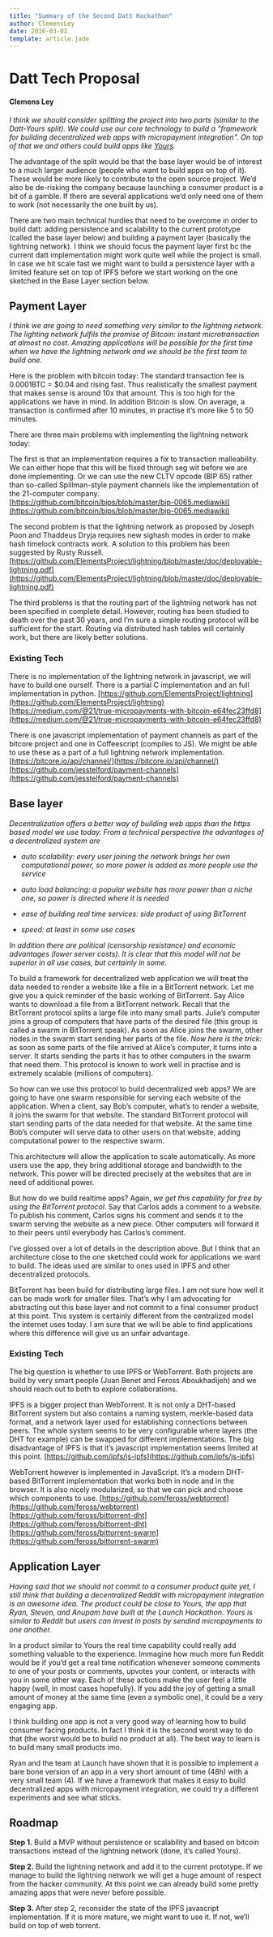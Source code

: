 ```yaml
---
title: "Summary of the Second Datt Hackathon"
author: ClemensLey
date: 2016-03-02
template: article.jade
---
```


# Datt Tech Proposal
#### Clemens Ley

*I think we should consider splitting the project into two parts (similar to the Datt-Yours split). We could use our core technology to build a "framework for building decentralized web apps with micropayment integration". On top of that we and others could build apps like [Yours](http://yours.press/).*

The advantage of the split would be that the base layer would be of interest to a much larger audience (people who want to build apps on top of it). These would be more likely to contribute to the open source project. We’d also be de-risking the company because launching a consumer product is a bit of a gamble. If there are several applications we’d only need one of them to work (not necessarily the one built by us).

There are two main technical hurdles that need to be overcome in order to build datt: adding persistence and scalability to the current prototype (called the base layer below) and building a payment layer (basically the lightning network). I think we should focus the payment layer first bc the current datt implementation might work quite well while the project is small. In case we hit scale fast we might want to build a persistence layer with a limited feature set on top of IPFS before we start working on the one sketched in the Base Layer section below.

## Payment Layer

*I think we are going to need something very similar to the lightning network. The lighting network fulfils the promise of Bitcoin: instant microtransaction at almost no cost. Amazing applications will be possible for the first time when we have the lightning network and we should be the first team to build one.*

Here is the problem with bitcoin today: The standard transaction fee is 0.0001BTC = $0.04 and rising fast. Thus realistically the smallest payment that makes sense is around 10x that amount. This is too high for the applications we have in mind. In addition Bitcoin is slow. On average, a transaction is confirmed after 10 minutes, in practise it’s more like 5 to 50 minutes. 

There are three main problems with implementing the lightning network today:

The first is that an implementation requires a fix to transaction malleability. We can either hope that this will be fixed through seg wit before we are done implementing. Or we can use the new CLTV opcode (BIP 65) rather than so-called Spillman-style payment channels like the implementation of the 21-computer company.
[https://github.com/bitcoin/bips/blob/master/bip-0065.mediawiki](https://github.com/bitcoin/bips/blob/master/bip-0065.mediawiki)

The second problem is that the lightning network as proposed by Joseph Poon and Thaddeus Dryja requires new sighash modes in order to make hash timelock contracts work. A solution to this problem has been suggested by Rusty Russell.
[https://github.com/ElementsProject/lightning/blob/master/doc/deployable-lightning.pdf](https://github.com/ElementsProject/lightning/blob/master/doc/deployable-lightning.pdf)

The third problems is that the routing part of the lightning network has not been specified in complete detail. However, routing has been studied to death over the past 30 years, and I’m sure a simple routing protocol will be sufficient for the start. Routing via distributed hash tables will certainly work, but there are likely better solutions.

### Existing Tech

There is no implementation of the lightning network in javascript, we will have to build one ourself. There is a partial C implementation and an full implementation in python.
[https://github.com/ElementsProject/lightning](https://github.com/ElementsProject/lightning)
[https://medium.com/@21/true-micropayments-with-bitcoin-e64fec23ffd8](https://medium.com/@21/true-micropayments-with-bitcoin-e64fec23ffd8)

There is one javascript implementation of payment channels as part of the bitcore project and one in Coffeescript (compiles to JS). We might be able to use these as a part of a full lightning network implementation.
[https://bitcore.io/api/channel/](https://bitcore.io/api/channel/)
[https://github.com/jesstelford/payment-channels](https://github.com/jesstelford/payment-channels)

## Base layer

*Decentralization offers a better way of building web apps than the https based model we use today. From a technical perspective the advantages of a decentralized system are*

* *auto scalability: every user joining the network brings her own computational power, so more power is added as more people use the service*

* *auto load balancing: a popular website has more power than a niche one, so power is directed where it is needed*

* *ease of building real time services: side product of using BitTorrent*

* *speed: at least in some use cases*

*In addition there are political (censorship resistance) and economic advantages (lower server costs). It is clear that this model will not be superior in all use cases, but certainly in some.*

To build a framework for decentralized web application we will treat the data needed to render a website like a file in a BitTorrent network. Let me give you a quick reminder of the basic working of BitTorrent. Say Alice wants to download a file from a BitTorrent network. Recall that the BitTorrent protocol splits a large file into many small parts. Julie’s computer joins a group of computers that have parts of the desired file (this group is called a swarm in BitTorrent speak). As soon as Alice joins the swarm, other nodes in the swarm start sending her parts of the file. *Now here is the trick:* as soon as some parts of the file arrived at Alice’s computer, it turns into a server. It starts sending the parts it has to other computers in the swarm that need them. This protocol is known to work well in practise and is extremely scalable (millions of computers). 

So how can we use this protocol to build decentralized web apps? We are going to have one swarm responsible for serving each website of the application. When a client, say Bob’s computer, what’s to render a website, it joins the swarm for that website. The standard BitTorrent protocol will start sending parts of the data needed for that website. At the same time Bob’s computer will serve data to other users on that website, adding computational power to the respective swarm.

This architecture will allow the application to scale automatically. As more users use the app, they bring additional storage and bandwidth to the network. This power will be directed precisely at the websites that are in need of additional power. 

But how do we build realtime apps? Again, *we get this capability for free by using the BitTorrent protocol*. Say that Carlos adds a comment to a website. To publish his comment, Carlos signs his comment and sends it to the swarm serving the website as a new piece. Other computers will forward it to their peers until everybody has Carlos’s comment.  

I’ve glossed over a lot of details in the description above. But I think that an architecture close to the one sketched could work for applications we want to build. The ideas used are similar to ones used in IPFS and other decentralized protocols.

BitTorrent has been build for distributing large files. I am not sure how well it can be made work for smaller files. That’s why I am advocating for abstracting out this base layer and not commit to a final consumer product at this point. This system is certainly different from the centralized model the internet uses today. I am sure that we will be able to find applications where this difference will give us an unfair advantage. 

### Existing Tech

The big question is whether to use IPFS or WebTorrent. Both projects are build by very smart people (Juan Benet and Feross Aboukhadijeh) and we should reach out to both to explore collaborations. 

IPFS is a bigger project than WebTorrent. It is not only a DHT-based BitTorrent system but also contains a naming system, merkle-based data format, and a network layer used for establishing connections between peers. The whole system seems to be very configurable where layers (the DHT for example) can be swapped for different implementations. The big disadvantage of IPFS is that it’s javascript implementation seems limited at this point.
[https://github.com/ipfs/js-ipfs](https://github.com/ipfs/js-ipfs)

WebTorrent however is implemented in JavaScript. It’s a modern DHT-based BitTorrent implementation that works both in node and in the browser. It is also nicely modularized, so that we can pick and choose which components to use.
[https://github.com/feross/webtorrent](https://github.com/feross/webtorrent)
[https://github.com/feross/bittorrent-dht](https://github.com/feross/bittorrent-dht)
[https://github.com/feross/bittorrent-swarm](https://github.com/feross/bittorrent-swarm)

## Application Layer

*Having said that we should not commit to a consumer product quite yet, I still think that building a decentralized Reddit with micropayment integration is an awesome idea. The product could be close to Yours, the app that Ryan, Steven, and Anupam have built at the Launch Hackathon. Yours is similar to Reddit but users can invest in posts by sendind micropayments to one another.* 

In a product similar to Yours the real time capability could really add something valuable to the experience. Immagine how much more fun Reddit would be if you’d get a real time notification whenever someone comments to one of your posts or comments, upvotes your content, or interacts with you in some other way. Each of these actions make the user feel a little happy (well, in most cases hopefully). If you add the joy of getting a small amount of money at the same time (even a symbolic one), it could be a very engaging app.

I think building one app is not a very good way of learning how to build consumer facing products. In fact I think it is the second worst way to do that (the worst would be to build no product at all). The best way to learn is to build many small products imo.
 
Ryan and the team at Launch have shown that it is possible to implement a bare bone version of an app in a very short amount of time (48h) with a very small team (4). If we have a framework that makes it easy to build decentralized apps with micropayment integration, we could try a different experiments and see what sticks. 

## Roadmap

**Step 1.** Build a MVP without persistence or scalability and based on bitcoin transactions instead of the lightning network (done, it’s called Yours).

**Step 2.** Build the lightning network and add it to the current prototype. If we manage to build the lightning network we will get a huge amount of respect from the hacker community. At this point we can already build some pretty amazing apps that were never before possible.

**Step 3.** After step 2, reconsider the state of the IPFS javascript implementation. If it is more mature, we might want to use it. If not, we’ll build on top of web torrent.
